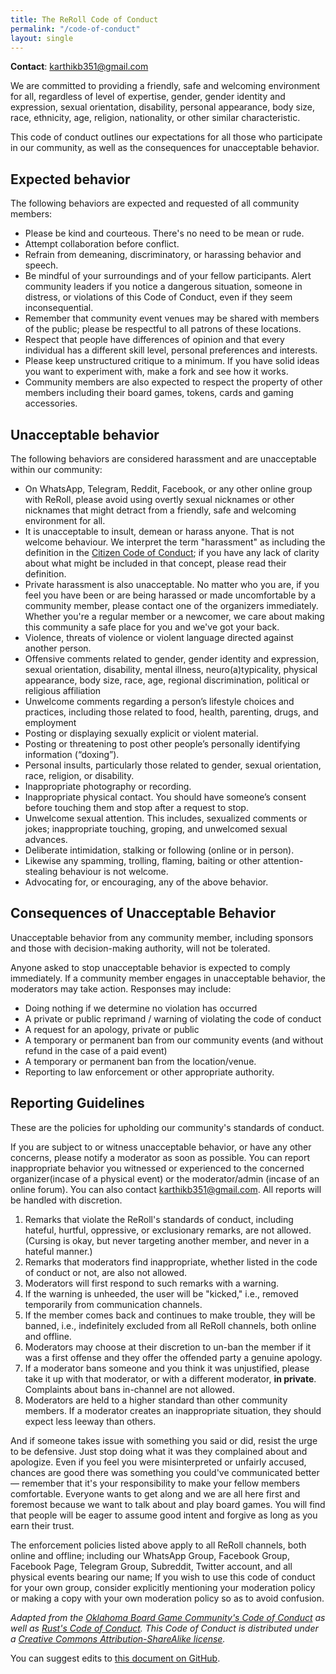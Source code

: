 ```yaml
---
title: The ReRoll Code of Conduct
permalink: "/code-of-conduct"
layout: single
---
```


**Contact**: [karthikb351@gmail.com](mailto:karthikb351@gmail.com)

We are committed to providing a friendly, safe and welcoming environment for all, regardless of level of expertise, gender, gender identity and expression, sexual orientation, disability, personal appearance, body size, race, ethnicity, age, religion, nationality, or other similar characteristic.

This code of conduct outlines our expectations for all those who participate in our community, as well as the consequences for unacceptable behavior.


## Expected behavior

The following behaviors are expected and requested of all community members:

* Please be kind and courteous. There's no need to be mean or rude.
* Attempt collaboration before conflict.
* Refrain from demeaning, discriminatory, or harassing behavior and speech.
* Be mindful of your surroundings and of your fellow participants. Alert community leaders if you notice a dangerous situation, someone in distress, or violations of this Code of Conduct, even if they seem inconsequential.
* Remember that community event venues may be shared with members of the public; please be respectful to all patrons of these locations.
* Respect that people have differences of opinion and that every individual has a different skill level, personal preferences and interests.
* Please keep unstructured critique to a minimum. If you have solid ideas you want to experiment with, make a fork and see how it works.
* Community members are also expected to respect the property of other members including their board games, tokens, cards and gaming accessories.

## Unacceptable behavior

The following behaviors are considered harassment and are unacceptable within our community:

* On WhatsApp, Telegram, Reddit, Facebook, or any other online group with ReRoll, please avoid using overtly sexual nicknames or other nicknames that might detract from a friendly, safe and welcoming environment for all.
* It is unacceptable to insult, demean or harass anyone. That is not welcome behaviour. We interpret the term "harassment" as including the definition in the <a href="http://citizencodeofconduct.org/">Citizen Code of Conduct</a>; if you have any lack of clarity about what might be included in that concept, please read their definition.
* Private harassment is also unacceptable. No matter who you are, if you feel you have been or are being harassed or made uncomfortable by a community member, please contact one of the organizers immediately. Whether you're a regular member or a newcomer, we care about making this community a safe place for you and we've got your back.
* Violence, threats of violence or violent language directed against another person.
* Offensive comments related to gender, gender identity and expression, sexual orientation, disability, mental illness, neuro(a)typicality, physical appearance, body size, race, age, regional discrimination, political or religious affiliation
* Unwelcome comments regarding a person’s lifestyle choices and practices, including those related to food, health, parenting, drugs, and employment
* Posting or displaying sexually explicit or violent material.
* Posting or threatening to post other people’s personally identifying information (“doxing”).
* Personal insults, particularly those related to gender, sexual orientation, race, religion, or disability.
* Inappropriate photography or recording.
* Inappropriate physical contact. You should have someone’s consent before touching them and stop after a request to stop.
* Unwelcome sexual attention. This includes, sexualized comments or jokes; inappropriate touching, groping, and unwelcomed sexual advances.
* Deliberate intimidation, stalking or following (online or in person).
* Likewise any spamming, trolling, flaming, baiting or other attention-stealing behaviour is not welcome.
* Advocating for, or encouraging, any of the above behavior.

## Consequences of Unacceptable Behavior

Unacceptable behavior from any community member, including sponsors and those with decision-making authority, will not be tolerated.

Anyone asked to stop unacceptable behavior is expected to comply immediately.
If a community member engages in unacceptable behavior, the moderators may take action.  Responses may include:

* Doing nothing if we determine no violation has occurred
* A private or public reprimand / warning of violating the code of conduct
* A request for an apology, private or public
* A temporary or permanent ban from our community events (and without refund in the case of a paid event)
* A temporary or permanent ban from the location/venue.
* Reporting to law enforcement or other appropriate authority.

## Reporting Guidelines

These are the policies for upholding our community's standards of conduct.

If you are subject to or witness unacceptable behavior, or have any other concerns, please notify a moderator as soon as possible. You can report inappropriate behavior you witnessed or experienced to the concerned organizer(incase of a physical event) or the moderator/admin (incase of an online forum). You can also contact [karthikb351@gmail.com](mailto:karthikb351@gmail.com). All reports will be handled with discretion.

1. Remarks that violate the ReRoll's standards of conduct, including hateful, hurtful, oppressive, or exclusionary remarks, are not allowed. (Cursing is okay, but never targeting another member, and never in a hateful manner.)
2. Remarks that moderators find inappropriate, whether listed in the code of conduct or not, are also not allowed.
3. Moderators will first respond to such remarks with a warning.
4. If the warning is unheeded, the user will be "kicked," i.e., removed temporarily from communication channels.
5. If the member comes back and continues to make trouble, they will be banned, i.e., indefinitely excluded from all ReRoll channels, both online and offline.
6. Moderators may choose at their discretion to un-ban the member if it was a first offense and they offer the offended party a genuine apology.
7. If a moderator bans someone and you think it was unjustified, please take it up with that moderator, or with a different moderator, **in private**. Complaints about bans in-channel are not allowed.
8. Moderators are held to a higher standard than other community members. If a moderator creates an inappropriate situation, they should expect less leeway than others.

And if someone takes issue with something you said or did, resist the urge to be defensive. Just stop doing what it was they complained about and apologize. Even if you feel you were misinterpreted or unfairly accused, chances are good there was something you could've communicated better — remember that it's your responsibility to make your fellow members comfortable. Everyone wants to get along and we are all here first and foremost because we want to talk about and play board games. You will find that people will be eager to assume good intent and forgive as long as you earn their trust.

The enforcement policies listed above apply to all ReRoll channels, both online and offline; including our WhatsApp Group, Facebook Group, Facebook Page, Telegram Group, Subreddit, Twitter account, and all physical events bearing our name; If you wish to use this code of conduct for your own group, consider explicitly mentioning your moderation policy or making a copy with your own moderation policy so as to avoid confusion.



*Adapted from the [Oklahoma Board Game Community's Code of Conduct](http://okboardgame.com/code-of-conduct/) as well as [Rust's Code of Conduct](https://www.rust-lang.org/en-US/conduct.html).*
*This Code of Conduct is distributed under a [Creative Commons Attribution-ShareAlike license](http://creativecommons.org/licenses/by-sa/3.0/).*

You can suggest edits to [this document on GitHub](https://github.com/karthikb351/reroll.in/blob/gh-pages/coc.md).
